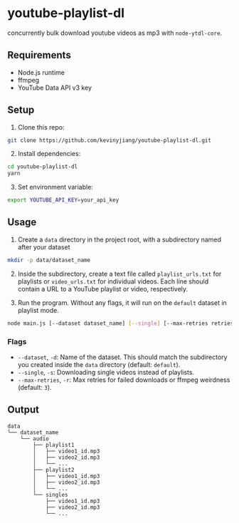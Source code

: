 # youtube-playlist-dl

concurrently bulk download youtube videos as mp3 with `node-ytdl-core`.

## Requirements

- Node.js runtime
- ffmpeg
- YouTube Data API v3 key

## Setup

1. Clone this repo:

```bash
git clone https://github.com/kevinyjiang/youtube-playlist-dl.git
```

2. Install dependencies:

```bash
cd youtube-playlist-dl
yarn
```

3. Set environment variable:

```bash
export YOUTUBE_API_KEY=your_api_key
```

## Usage

1. Create a `data` directory in the project root, with a subdirectory named after your dataset

```bash
mkdir -p data/dataset_name
```

2. Inside the subdirectory, create a text file called `playlist_urls.txt` for playlists or `video_urls.txt` for individual videos. Each line should contain a URL to a YouTube playlist or video, respectively.

3. Run the program. Without any flags, it will run on the `default` dataset in playlist mode.

```bash
node main.js [--dataset dataset_name] [--single] [--max-retries retries_count]
```

### Flags

- `--dataset`, `-d`: Name of the dataset. This should match the subdirectory you created inside the `data` directory (default: `default`).
- `--single`, `-s`: Downloading single videos instead of playlists.
- `--max-retries`, `-r`: Max retries for failed downloads or ffmpeg weirdness (default: `3`).

## Output

```
data
└── dataset_name
    └── audio
        ├── playlist1
        │   ├── video1_id.mp3
        │   ├── video2_id.mp3
        │   └── ...
        ├── playlist2
        │   ├── video1_id.mp3
        │   ├── video2_id.mp3
        │   └── ...
        └── singles
            ├── video1_id.mp3
            ├── video2_id.mp3
            └── ...
```
